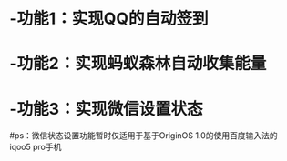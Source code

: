 # -功能1：实现QQ的自动签到
# -功能2：实现蚂蚁森林自动收集能量
# -功能3：实现微信设置状态
#ps：微信状态设置功能暂时仅适用于基于OriginOS 1.0的使用百度输入法的iqoo5 pro手机
